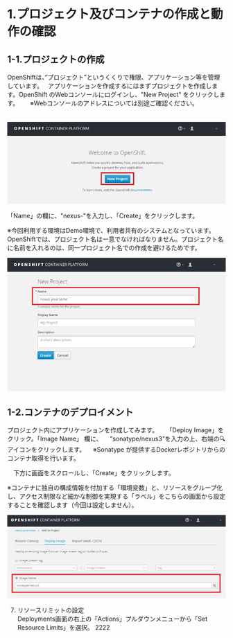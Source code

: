 # 1.プロジェクト及びコンテナの作成と動作の確認

## 1-1.プロジェクトの作成
 OpenShiftは、”プロジェクト”というくくりで権限、アプリケーション等を管理しています。  
 アプリケーションを作成するにはまずプロジェクトを作成します。OpenShift のWebコンソールにログインし、"New Project" をクリックします。  
　※Webコンソールのアドレスについては別途ご確認ください。

　　![project-new](./2-1-1.jpg)


「Name」の欄に、"nexus-<your name>"を入力し、「Create」をクリックします。

※今回利用する環境はDemo環境で、利用者共有のシステムとなっています。OpenShiftでは、プロジェクト名は一意でなければなりません。プロジェクト名に名前を入れるのは、同一プロジェクト名での作成を避けるためです。

![project-name](./2-1-2.jpg)

## 1-2.コンテナのデプロイメント
プロジェクト内にアプリケーションを作成してみます。  
　「Deploy Image」をクリック。「Image Name」 欄に、
　”sonatype/nexus3”を入力の上、右端の🔍アイコンをクリックします。
　※Sonatype が提供するDockerレポジトリからのコンテナ取得を行います。

　下方に画面をスクロールし、「Create」をクリックします。

※コンテナに独自の構成情報を付加する「環境変数」と、リソースをグループ化し、アクセス制限など細かな制御を実現する「ラベル」をこちらの画面から設定することを確認します（今回は設定しません）。

![project-Deploy1](./2-2-1.jpg)



7. リソースリミットの設定  
Deployments画面の右上の「Actions」プルダウンメニューから「Set Resource Limits」を選択。
2222
